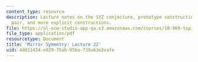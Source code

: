 ```yaml
---
content_type: resource
description: Lecture notes on the SYZ conjecture, prototype construction of a mirror
  pair, and more explicit constructions.
file: https://ol-ocw-studio-app-qa.s3.amazonaws.com/courses/18-969-topics-in-geometry-mirror-symmetry-spring-2009/4d011434e82975ab95ba739a63e2eafe_MIT18_969s09_lec22.pdf
file_type: application/pdf
resourcetype: Document
title: 'Mirror Symmetry: Lecture 22'
uid: 4d011434-e829-75ab-95ba-739a63e2eafe
---
```


